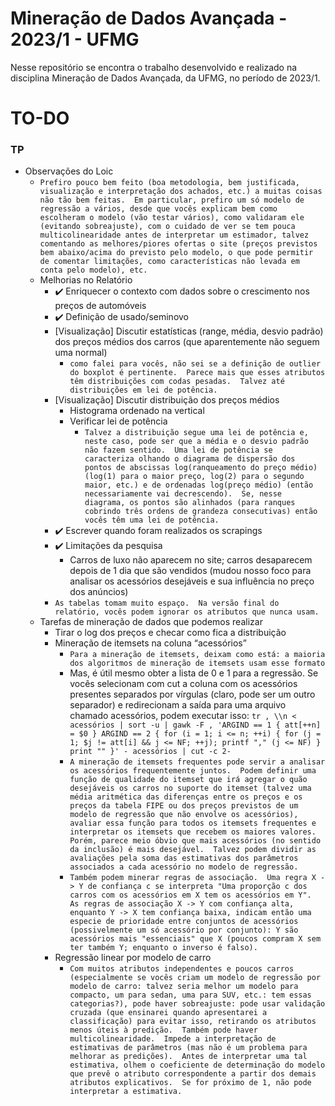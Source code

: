 # Mineração de Dados Avançada - 2023/1 - UFMG

Nesse repositório se encontra o trabalho desenvolvido e realizado na disciplina Mineração de Dados Avançada, da UFMG, no período de 2023/1.


# TO-DO

### TP

- Observações do Loic
    - `Prefiro pouco bem feito (boa metodologia, bem justificada, visualização e interpretação dos achados, etc.) a muitas coisas não tão bem feitas.  Em particular, prefiro um só modelo de regressão a vários, desde que vocês explicam bem como escolheram o modelo (vão testar vários), como validaram ele (evitando sobreajuste), com o cuidado de ver se tem pouca multicolinearidade antes de interpretar um estimador, talvez comentando as melhores/piores ofertas o site (preços previstos bem abaixo/acima do previsto pelo modelo, o que pode permitir de comentar limitações, como características não levada em conta pelo modelo), etc.`
    - Melhorias no Relatório
        - :heavy_check_mark: Enriquecer o contexto com dados sobre o crescimento nos preços de automóveis 
        - :heavy_check_mark: Definição de usado/seminovo
        - [Visualização] Discutir estatísticas (range, média, desvio padrão) dos preços médios dos carros (que aparentemente não seguem uma normal)
            - `como falei para vocês, não sei se a definição de outlier do boxplot é pertinente.  Parece mais que esses atributos têm distribuições com codas pesadas.  Talvez até distribuições em lei de potência.`
        - [Visualização] Discutir distribuição dos preços médios
            - Histograma ordenado na vertical
            - Verificar lei de potência
                - `Talvez a distribuição segue uma lei de potência e, neste caso, pode ser que a média e o desvio padrão não fazem sentido.  Uma lei de potência se caracteriza olhando o diagrama de dispersão dos pontos de abscissas log(ranqueamento do preço médio) (log(1) para o maior preço, log(2) para o segundo maior, etc.) e de ordenadas log(preço médio) (então necessariamente vai decrescendo).  Se, nesse diagrama, os pontos são alinhados (para ranques cobrindo três ordens de grandeza consecutivas) então vocês têm uma lei de potência.`
        - :heavy_check_mark: Escrever quando foram realizados os scrapings
        - :heavy_check_mark: Limitações da pesquisa
            - Carros de luxo não aparecem no site; carros desaparecem depois de 1 dia que são vendidos (mudou nosso foco para analisar os acessórios desejáveis e sua influência no preço dos anúncios)
        - `As tabelas tomam muito espaço.  Na versão final do relatório, vocês podem ignorar os atributos que nunca usam.`
    - Tarefas de mineração de dados que podemos realizar
        - Tirar o log dos preços e checar como fica a distribuição
        - Mineração de itemsets na coluna “acessórios”
            - `Para a mineração de itemsets, deixam como está: a maioria dos algoritmos de mineração de itemsets usam esse formato`
            - Mas, é útil mesmo obter a lista de 0 e 1 para a regressão.  Se vocês selecionam com cut a coluna com os acessórios presentes separados por vírgulas (claro, pode ser um outro separador) e redirecionam a saída para uma arquivo chamado acessórios, podem executar isso:
            `tr , \\n < acessórios | sort -u | gawk -F , 'ARGIND == 1 { att[++n] = $0 } ARGIND == 2 { for (i = 1; i <= n; ++i) { for (j = 1; $j != att[i] && j <= NF; ++j); printf "," (j <= NF) } print "" }' - acessórios | cut -c 2-`
            - `A mineração de itemsets frequentes pode servir a analisar os acessórios frequentemente juntos.  Podem definir uma função de qualidade do itemset que irá agregar o quão desejáveis os carros no suporte do itemset (talvez uma média aritmética das diferenças entre os preços e os preços da tabela FIPE ou dos preços previstos de um modelo de regressão que não envolve os acessórios), avaliar essa função para todos os itemsets frequentes e interpretar os itemsets que recebem os maiores valores.  Porém, parece meio óbvio que mais acessórios (no sentido da inclusão) é mais desejável.  Talvez podem dividir as avaliações pela soma das estimativas dos parâmetros associados a cada acessório no modelo de regressão.`
            - `Também podem minerar regras de associação.  Uma regra X -> Y de confiança c se interpreta "Uma proporção c dos carros com os acessórios em X tem os acessórios em Y".  As regras de associação X -> Y com confiança alta, enquanto Y -> X tem confiança baixa, indicam então uma especie de prioridade entre conjuntos de acessórios (possivelmente um só acessório por conjunto): Y são acessórios mais "essenciais" que X (poucos compram X sem ter também Y; enquanto o inverso é falso).`
        - Regressão linear por modelo de carro
            - `Com muitos atributos independentes e poucos carros (especialmente se vocês criam um modelo de regressão por modelo de carro: talvez seria melhor um modelo para compacto, um para sedan, uma para SUV, etc.: tem essas categorias?), pode haver sobreajuste: pode usar validação cruzada (que ensinarei quando apresentarei a classificação) para evitar isso, retirando os atributos menos úteis à predição.  Também pode haver multicolinearidade.  Impede a interpretação de estimativas de parâmetros (mas não é um problema para melhorar as predições).  Antes de interpretar uma tal estimativa, olhem o coeficiente de determinação do modelo que prevê o atributo correspondente a partir dos demais atributos explicativos.  Se for próximo de 1, não pode interpretar a estimativa.`
